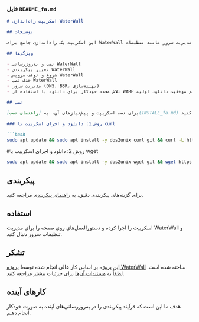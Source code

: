 
### فایل `README_fa.md`

```markdown
# اسکریپت راه‌اندازی WaterWall

## توضیحات

این اسکریپت یک راه‌اندازی جامع برای WaterWall فراهم می‌کند که شامل گزینه‌های نصب، به‌روزرسانی و پیکربندی می‌شود. همچنین شامل امکانات مدیریت سرور مانند تنظیمات DNS و بهینه‌سازی TCP است.

## ویژگی‌ها

- نصب و به‌روزرسانی WaterWall
- تغییر پیکربندی WaterWall
- شروع و توقف سرویس WaterWall
- حذف نصب WaterWall
- مدیریت سرور (DNS، BBR، بهینه‌سازی)
- تلاش مجدد خودکار برای دانلود با استفاده از WARP در صورت عدم موفقیت دانلود اولیه

## نصب

برای نصب اسکریپت و پیش‌نیازهای آن، به [راهنمای نصب](INSTALL_fa.md) مراجعه کنید.

### روش 1: دانلود و اجرای اسکریپت با curl

```bash
sudo apt update && sudo apt install -y dos2unix curl git && curl -L https://raw.githubusercontent.com/ojooubeh/WaterWall-Run/main/install_waterwall.sh -o install_waterwall.sh && dos2unix install_waterwall.sh && chmod +x install_waterwall.sh && ./install_waterwall.sh
```
#روش 2: دانلود و اجرای اسکریپت با wget
```bash
sudo apt update && sudo apt install -y dos2unix wget git && wget https://raw.githubusercontent.com/ojooubeh/WaterWall-Run/main/install_waterwall.sh -O install_waterwall.sh && dos2unix install_waterwall.sh && chmod +x install_waterwall.sh && ./install_waterwall.sh
```
## پیکربندی

برای گزینه‌های پیکربندی دقیق، به [راهنمای پیکربندی](CONFIG_fa.md) مراجعه کنید.

## استفاده

اسکریپت را اجرا کرده و دستورالعمل‌های روی صفحه را برای مدیریت WaterWall و تنظیمات سرور دنبال کنید.

## تشکر

این پروژه بر اساس کار عالی انجام شده توسط [پروژه WaterWall](https://github.com/radkesvat/WaterWall) ساخته شده است. لطفاً به [مستندات آن‌ها](https://radkesvat.github.io/WaterWall-Docs/) برای جزئیات بیشتر مراجعه کنید.

## کارهای آینده

هدف ما این است که فرآیند پیکربندی را در به‌روزرسانی‌های آینده به صورت خودکار انجام دهیم.
